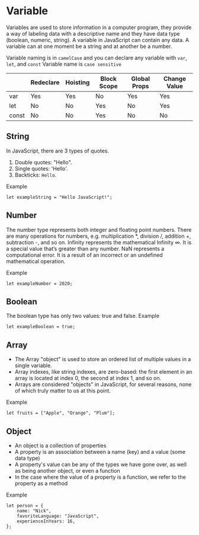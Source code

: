 # Variable
Variables are used to store information in a computer program, they provide a way of labeling data with a descriptive name and they have data type (boolean, numeric, string). A variable in JavaScript can contain any data. A variable can at one moment be a string and at another be a number.

Variable naming is in `camelCase` and you can declare any variable with `var`, `let`, and `const`
Variable name is `case sensitive`

|       | Redeclare | Hoisting | Block Scope | Global Props | Change Value |
|-------|-----------|----------|-------------|--------------|--------------|
| var   | Yes       | Yes      | No          | Yes          | Yes          |
| let   | No        | No       | Yes         | No           | Yes          |
| const | No        | No       | Yes         | No           | No           |

## String
In JavaScript, there are 3 types of quotes.
1. Double quotes: "Hello".
2. Single quotes: 'Hello'.
3. Backticks: `Hello`.

Example
```
let exampleString = "Hello JavaScript!";
```

## Number
The number type represents both integer and floating point numbers. There are many operations for numbers, e.g. multiplication *, division /, addition +, subtraction -, and so on. Infinity represents the mathematical Infinity ∞. It is a special value that’s greater than any number. NaN represents a computational error. It is a result of an incorrect or an undefined mathematical operation.

Example
```
let exampleNumber = 2020;
```

## Boolean
The boolean type has only two values: true and false.
Example
```
let exampleBoolean = true;
```

## Array
- The Array "object" is used to store an ordered list of multiple values in a single variable.
- Array indexes, like string indexes, are zero-based: the first element in an array is located at index 0, the second at index 1, and so on.
- Arrays are considered "objects" in JavaScript, for several reasons, none of which truly matter to us at this point.

Example
```
let fruits = ["Apple", "Orange", "Plum"];
```

## Object
- An object is a collection of properties
- A property is an association between a name (key) and a value (some data type)
- A property's value can be any of the types we have gone over, as well as being another object, or even a function
- In the case where the value of a property is a function, we refer to the property as a method

Example
```
let person = {
    name: "Nick",
    favoriteLanguage: "JavaScript",
    experienceInYears: 16,
};
```
